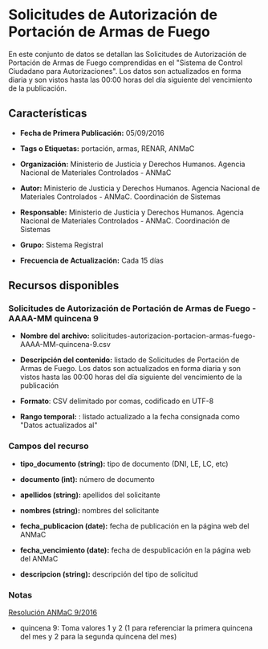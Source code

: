 Solicitudes de Autorización de Portación de Armas de Fuego
==========================================================

En este conjunto de datos se detallan las Solicitudes de Autorización de Portación de Armas de Fuego comprendidas en el "Sistema de Control Ciudadano para Autorizaciones". Los datos son actualizados en forma diaria y son vistos hasta las 00:00 horas del día siguiente del vencimiento de la publicación.

Características
---------------

-	**Fecha de Primera Publicación:** 05/09/2016

-	**Tags o Etiquetas:** portación, armas, RENAR, ANMaC

-	**Organización:** Ministerio de Justicia y Derechos Humanos. Agencia Nacional de Materiales Controlados - ANMaC 

-	**Autor:** Ministerio de Justicia y Derechos Humanos. Agencia Nacional de Materiales Controlados - ANMaC. Coordinación de Sistemas

-	**Responsable:** Ministerio de Justicia y Derechos Humanos. Agencia Nacional de Materiales Controlados - ANMaC. Coordinación de Sistemas

-	**Grupo:** Sistema Registral

-	**Frecuencia de Actualización:** Cada 15 días

Recursos disponibles
--------------------

### Solicitudes de Autorización de Portación de Armas de Fuego - AAAA-MM quincena 9

-	**Nombre del archivo:** solicitudes-autorizacion-portacion-armas-fuego-AAAA-MM-quincena-9.csv

-	**Descripción del contenido:** listado de Solicitudes de Portación de Armas de Fuego. Los datos son actualizados en forma diaria y son vistos hasta las 00:00 horas del día siguiente del vencimiento de la publicación

-	**Formato**: CSV delimitado por comas, codificado en UTF-8

-	**Rango temporal:** : listado actualizado a la fecha consignada como "Datos actualizados al"

### Campos del recurso

- **tipo_documento (string):** tipo de documento (DNI, LE, LC, etc)

-	**documento (int):** número de documento

-	**apellidos (string):** apellidos del solicitante

-	**nombres (string):** nombres del solicitante

-	**fecha_publicacion (date):** fecha de publicación en la página web del ANMaC

-	**fecha_vencimiento (date):** fecha de despublicación en la página web del ANMaC

-	**descripcion (string):** descripción del tipo de solicitud

### Notas

[Resolución ANMaC 9/2016](http://servicios.infoleg.gob.ar/infolegInternet/anexos/265000-269999/265340/norma.htm)

* quincena 9: Toma valores 1 y 2 (1 para referenciar la primera quincena del mes y 2 para la segunda quincena del mes)
